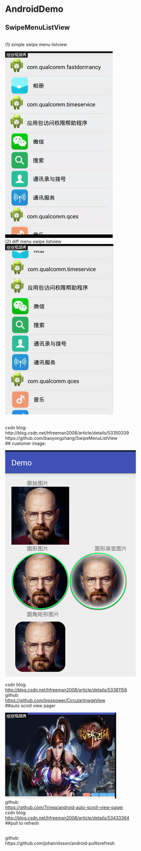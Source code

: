 # AndroidDemo

## SwipeMenuListView
</br>
(1) simple swipe menu listview

![Image text](simple_swipe_menu_lisview.gif)
</br>
(2) diff menu swipe listview
</br>
![Image text](diff_menu_swip_listview.gif)

</br>
csdn blog:
</br>
http://blog.csdn.net/hfreeman2008/article/details/53350339
</br>
https://github.com/baoyongzhang/SwipeMenuListView

</br>
## customer image:

![Image text](customer_image_view.png)

csdn blog:
</br>
http://blog.csdn.net/hfreeman2008/article/details/53381156
</br>
github:
</br>
https://github.com/lopspower/CircularImageView
</br>
##auto scroll view pager

![Image text](auto_scroll_view_pager.gif)
</br>
github:
</br>
https://github.com/Trinea/android-auto-scroll-view-pager
</br>
csdn blog:
</br>
http://blog.csdn.net/hfreeman2008/article/details/53433364
</br>
##pull to refresh

</br>
github:
</br>
https://github.com/johannilsson/android-pulltorefresh
</br>




